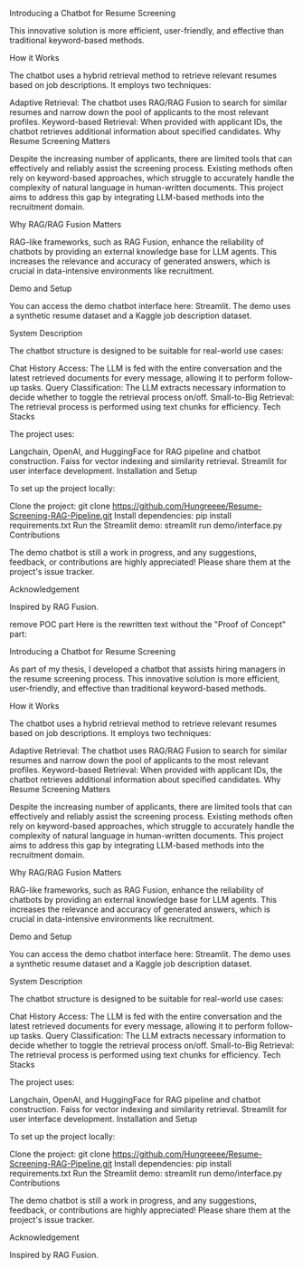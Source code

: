 Introducing a Chatbot for Resume Screening

This innovative solution is more efficient, user-friendly, and effective than traditional keyword-based methods.

How it Works

The chatbot uses a hybrid retrieval method to retrieve relevant resumes based on job descriptions. It employs two techniques:

Adaptive Retrieval: The chatbot uses RAG/RAG Fusion to search for similar resumes and narrow down the pool of applicants to the most relevant profiles.
Keyword-based Retrieval: When provided with applicant IDs, the chatbot retrieves additional information about specified candidates.
Why Resume Screening Matters

Despite the increasing number of applicants, there are limited tools that can effectively and reliably assist the screening process. Existing methods often rely on keyword-based approaches, which struggle to accurately handle the complexity of natural language in human-written documents. This project aims to address this gap by integrating LLM-based methods into the recruitment domain.

Why RAG/RAG Fusion Matters

RAG-like frameworks, such as RAG Fusion, enhance the reliability of chatbots by providing an external knowledge base for LLM agents. This increases the relevance and accuracy of generated answers, which is crucial in data-intensive environments like recruitment.

Demo and Setup

You can access the demo chatbot interface here: Streamlit. The demo uses a synthetic resume dataset and a Kaggle job description dataset.

System Description

The chatbot structure is designed to be suitable for real-world use cases:

Chat History Access: The LLM is fed with the entire conversation and the latest retrieved documents for every message, allowing it to perform follow-up tasks.
Query Classification: The LLM extracts necessary information to decide whether to toggle the retrieval process on/off.
Small-to-Big Retrieval: The retrieval process is performed using text chunks for efficiency.
Tech Stacks

The project uses:

Langchain, OpenAI, and HuggingFace for RAG pipeline and chatbot construction.
Faiss for vector indexing and similarity retrieval.
Streamlit for user interface development.
Installation and Setup

To set up the project locally:

Clone the project: git clone https://github.com/Hungreeee/Resume-Screening-RAG-Pipeline.git
Install dependencies: pip install requirements.txt
Run the Streamlit demo: streamlit run demo/interface.py
Contributions

The demo chatbot is still a work in progress, and any suggestions, feedback, or contributions are highly appreciated! Please share them at the project's issue tracker.

Acknowledgement

Inspired by RAG Fusion.

remove POC part
Here is the rewritten text without the "Proof of Concept" part:

Introducing a Chatbot for Resume Screening

As part of my thesis, I developed a chatbot that assists hiring managers in the resume screening process. This innovative solution is more efficient, user-friendly, and effective than traditional keyword-based methods.

How it Works

The chatbot uses a hybrid retrieval method to retrieve relevant resumes based on job descriptions. It employs two techniques:

Adaptive Retrieval: The chatbot uses RAG/RAG Fusion to search for similar resumes and narrow down the pool of applicants to the most relevant profiles.
Keyword-based Retrieval: When provided with applicant IDs, the chatbot retrieves additional information about specified candidates.
Why Resume Screening Matters

Despite the increasing number of applicants, there are limited tools that can effectively and reliably assist the screening process. Existing methods often rely on keyword-based approaches, which struggle to accurately handle the complexity of natural language in human-written documents. This project aims to address this gap by integrating LLM-based methods into the recruitment domain.

Why RAG/RAG Fusion Matters

RAG-like frameworks, such as RAG Fusion, enhance the reliability of chatbots by providing an external knowledge base for LLM agents. This increases the relevance and accuracy of generated answers, which is crucial in data-intensive environments like recruitment.

Demo and Setup

You can access the demo chatbot interface here: Streamlit. The demo uses a synthetic resume dataset and a Kaggle job description dataset.

System Description

The chatbot structure is designed to be suitable for real-world use cases:

Chat History Access: The LLM is fed with the entire conversation and the latest retrieved documents for every message, allowing it to perform follow-up tasks.
Query Classification: The LLM extracts necessary information to decide whether to toggle the retrieval process on/off.
Small-to-Big Retrieval: The retrieval process is performed using text chunks for efficiency.
Tech Stacks

The project uses:

Langchain, OpenAI, and HuggingFace for RAG pipeline and chatbot construction.
Faiss for vector indexing and similarity retrieval.
Streamlit for user interface development.
Installation and Setup

To set up the project locally:

Clone the project: git clone https://github.com/Hungreeee/Resume-Screening-RAG-Pipeline.git
Install dependencies: pip install requirements.txt
Run the Streamlit demo: streamlit run demo/interface.py
Contributions

The demo chatbot is still a work in progress, and any suggestions, feedback, or contributions are highly appreciated! Please share them at the project's issue tracker.

Acknowledgement

Inspired by RAG Fusion.
